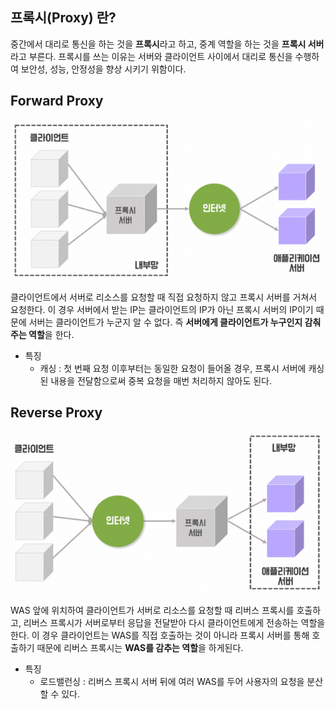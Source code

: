 ## 프록시(Proxy) 란?

중간에서 대리로 통신을 하는 것을 **프록시**라고 하고, 중계 역할을 하는 것을 **프록시 서버** 라고 부른다. 프록시를 쓰는 이유는 서버와 클라이언트 사이에서 대리로 통신을 수행하여 보안성, 성능, 안정성을 향상 시키기 위함이다.

## Forward Proxy

![img](https://github.com/dilmah0203/TIL/blob/main/Image/Forward%20Proxy.PNG)

클라이언트에서 서버로 리소스를 요청할 때 직접 요청하지 않고 프록시 서버를 거쳐서 요청한다. 이 경우 서버에서 받는 IP는 클라이언트의 IP가 아닌 프록시 서버의 IP이기 때문에 서버는 클라이언트가 누군지 알 수 없다. 즉 **서버에게 클라이언트가 누구인지 감춰주는 역할**을 한다.

- 특징
    - 캐싱 : 첫 번째 요청 이후부터는 동일한 요청이 들어올 경우, 프록시 서버에 캐싱된 내용을 전달함으로써 중복 요청을 매번 처리하지 않아도 된다.

## Reverse Proxy

![img2](https://github.com/dilmah0203/TIL/blob/main/Image/Reverse%20Proxy.PNG)

WAS 앞에 위치하여 클라이언트가 서버로 리소스를 요청할 때 리버스 프록시를 호출하고, 리버스 프록시가 서버로부터 응답을 전달받아 다시 클라이언트에게 전송하는 역할을 한다. 이 경우 클라이언트는 WAS를 직접 호출하는 것이 아니라 프록시 서버를 통해 호출하기 때문에 리버스 프록시는 **WAS를 감추는 역할**을 하게된다.

- 특징
    - 로드밸런싱 : 리버스 프록시 서버 뒤에 여러 WAS를 두어 사용자의 요청을 분산할 수 있다. 
